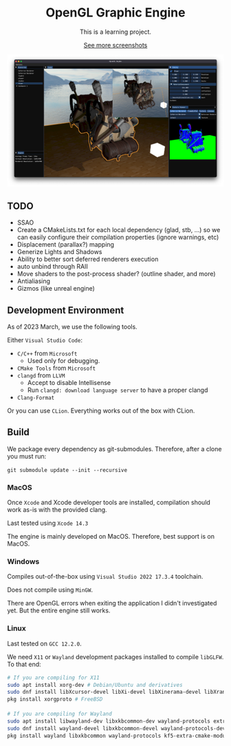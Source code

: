 <h1 align="center">OpenGL Graphic Engine</h1>

<p align="center">
  This is a learning project.
</p>

<p align="center">
  <a href="screenshots/">See more screenshots</a>
</p>

![Screenshot of the editor](screenshots/1_overview.png)

## TODO

- SSAO
- Create a CMakeLists.txt for each local dependency (glad, stb, ...) so we can easily configure their compilation properties (ignore warnings, etc)
- Displacement (parallax?) mapping
- Generize Lights and Shadows
- Ability to better sort deferred renderers execution
- auto unbind through RAII
- Move shaders to the post-process shader? (outline shader, and more)
- Antialiasing
- Gizmos (like unreal engine)

## Development Environment

As of 2023 March, we use the following tools.

Either `Visual Studio Code`:

- `C/C++` from `Microsoft`
  - Used only for debugging.
- `CMake Tools` from `Microsoft`
- `clangd` from `LLVM`
  - Accept to disable Intellisense
  - Run `clangd: download language server` to have a proper clangd
- `Clang-Format`

Or you can use `CLion`. Everything works out of the box with CLion.

## Build

We package every dependency as git-submodules. Therefore, after a clone you must run:

`git submodule update --init --recursive`

### MacOS

Once `Xcode` and Xcode developer tools are installed, compilation should work as-is with the provided clang.

Last tested using `Xcode 14.3`

The engine is mainly developed on MacOS. Therefore, best support is on MacOS.

### Windows

Compiles out-of-the-box using `Visual Studio 2022 17.3.4` toolchain.

Does not compile using `MinGW`.

There are OpenGL errors when exiting the application I didn't investigated yet. But the entire engine still works.

### Linux

Last tested on `GCC 12.2.0`.

We need `X11` or `Wayland` development packages installed to compile `libGLFW`. To that end:

```bash
# If you are compiling for X11
sudo apt install xorg-dev # Debian/Ubuntu and derivatives
sudo dnf install libXcursor-devel libXi-devel libXinerama-devel libXrandr-devel # Fedora and derivatives
pkg install xorgproto # FreeBSD

# If you are compiling for Wayland
sudo apt install libwayland-dev libxkbcommon-dev wayland-protocols extra-cmake-modules # Debian/Ubuntu and derivatives
sudo dnf install wayland-devel libxkbcommon-devel wayland-protocols-devel extra-cmake-modules # Fedora and derivatives
pkg install wayland libxkbcommon wayland-protocols kf5-extra-cmake-modules # FreeBSD
```
